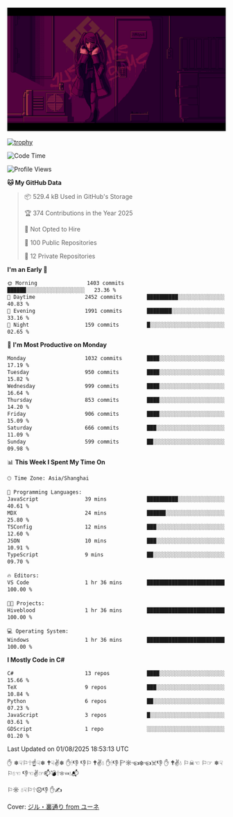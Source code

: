 ![](imgs/main.png)

[![trophy](https://github-profile-trophy.vercel.app/?username=NeilKleistGao&theme=dracula)](https://github.com/ryo-ma/github-profile-trophy)

<!--START_SECTION:waka-->
![Code Time](http://img.shields.io/badge/Code%20Time-1%2C790%20hrs%2041%20mins-blue)

![Profile Views](http://img.shields.io/badge/Profile%20Views-0-blue)

**🐱 My GitHub Data** 

> 📦 529.4 kB Used in GitHub's Storage 
 > 
> 🏆 374 Contributions in the Year 2025
 > 
> 🚫 Not Opted to Hire
 > 
> 📜 100 Public Repositories 
 > 
> 🔑 12 Private Repositories 
 > 
**I'm an Early 🐤** 

```text
🌞 Morning                1403 commits        ██████░░░░░░░░░░░░░░░░░░░   23.36 % 
🌆 Daytime                2452 commits        ██████████░░░░░░░░░░░░░░░   40.83 % 
🌃 Evening                1991 commits        ████████░░░░░░░░░░░░░░░░░   33.16 % 
🌙 Night                  159 commits         █░░░░░░░░░░░░░░░░░░░░░░░░   02.65 % 
```
📅 **I'm Most Productive on Monday** 

```text
Monday                   1032 commits        ████░░░░░░░░░░░░░░░░░░░░░   17.19 % 
Tuesday                  950 commits         ████░░░░░░░░░░░░░░░░░░░░░   15.82 % 
Wednesday                999 commits         ████░░░░░░░░░░░░░░░░░░░░░   16.64 % 
Thursday                 853 commits         ████░░░░░░░░░░░░░░░░░░░░░   14.20 % 
Friday                   906 commits         ████░░░░░░░░░░░░░░░░░░░░░   15.09 % 
Saturday                 666 commits         ███░░░░░░░░░░░░░░░░░░░░░░   11.09 % 
Sunday                   599 commits         ██░░░░░░░░░░░░░░░░░░░░░░░   09.98 % 
```


📊 **This Week I Spent My Time On** 

```text
🕑︎ Time Zone: Asia/Shanghai

💬 Programming Languages: 
JavaScript               39 mins             ██████████░░░░░░░░░░░░░░░   40.61 % 
MDX                      24 mins             ██████░░░░░░░░░░░░░░░░░░░   25.80 % 
TSConfig                 12 mins             ███░░░░░░░░░░░░░░░░░░░░░░   12.60 % 
JSON                     10 mins             ███░░░░░░░░░░░░░░░░░░░░░░   10.91 % 
TypeScript               9 mins              ██░░░░░░░░░░░░░░░░░░░░░░░   09.70 % 

🔥 Editors: 
VS Code                  1 hr 36 mins        █████████████████████████   100.00 % 

🐱‍💻 Projects: 
Hiveblood                1 hr 36 mins        █████████████████████████   100.00 % 

💻 Operating System: 
Windows                  1 hr 36 mins        █████████████████████████   100.00 % 
```

**I Mostly Code in C#** 

```text
C#                       13 repos            ████░░░░░░░░░░░░░░░░░░░░░   15.66 % 
TeX                      9 repos             ███░░░░░░░░░░░░░░░░░░░░░░   10.84 % 
Python                   6 repos             ██░░░░░░░░░░░░░░░░░░░░░░░   07.23 % 
JavaScript               3 repos             █░░░░░░░░░░░░░░░░░░░░░░░░   03.61 % 
GDScript                 1 repo              ░░░░░░░░░░░░░░░░░░░░░░░░░   01.20 % 
```




 Last Updated on 01/08/2025 18:53:13 UTC
<!--END_SECTION:waka-->

✋ ❄☟⚐🕆☝☟❄ 🕈☟✌❄ ✋🕯👎 👎⚐ 🕈✌💧 ✋🕯👎 🏱☼☜❄☜☠👎 ✋ 🕈✌💧 ⚐☠☜ ⚐☞ ❄☟⚐💧☜ 👎☜✌☞📫💣🕆❄☜💧📬

⚐☼ 💧☟⚐🕆☹👎 ✋✍

Cover: [ジル・裏通り from ユーネ](https://www.pixiv.net/artworks/62127066)

